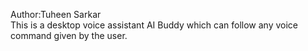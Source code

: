 Author:Tuheen Sarkar
<br>
This is a desktop voice assistant AI Buddy which can follow any voice command given by the user.
